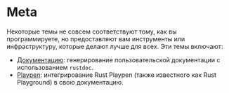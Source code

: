 # Meta

Некоторые темы не совсем соответствуют тому, как вы программируете, но предоставляют вам инструменты или инфраструктуру, которые делают лучше для всех. Эти темы включают:

- [Документацию]: генерирование пользовательской документации с использованием `rustdoc`.
- [Playpen]: интегрирование Rust Playpen (также известного как Rust Playground) в свою документацию.


[Документацию]: meta/doc.md
[Playpen]: meta/playpen.md